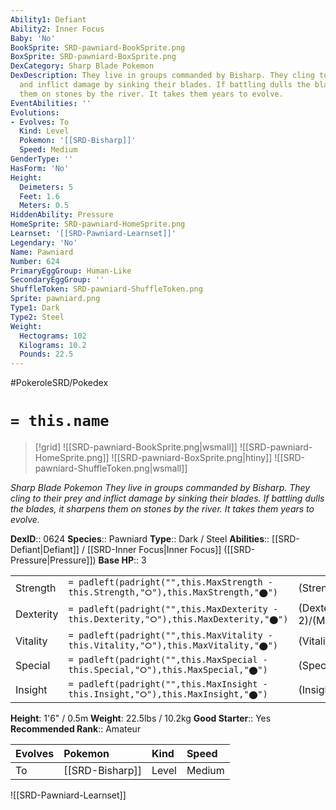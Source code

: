 ```yaml
---
Ability1: Defiant
Ability2: Inner Focus
Baby: 'No'
BookSprite: SRD-pawniard-BookSprite.png
BoxSprite: SRD-pawniard-BoxSprite.png
DexCategory: Sharp Blade Pokemon
DexDescription: They live in groups commanded by Bisharp. They cling to their prey
  and inflict damage by sinking their blades. If battling dulls the blades, it sharpens
  them on stones by the river. It takes them years to evolve.
EventAbilities: ''
Evolutions:
- Evolves: To
  Kind: Level
  Pokemon: '[[SRD-Bisharp]]'
  Speed: Medium
GenderType: ''
HasForm: 'No'
Height:
  Deimeters: 5
  Feet: 1.6
  Meters: 0.5
HiddenAbility: Pressure
HomeSprite: SRD-pawniard-HomeSprite.png
Learnset: '[[SRD-Pawniard-Learnset]]'
Legendary: 'No'
Name: Pawniard
Number: 624
PrimaryEggGroup: Human-Like
SecondaryEggGroup: ''
ShuffleToken: SRD-pawniard-ShuffleToken.png
Sprite: pawniard.png
Type1: Dark
Type2: Steel
Weight:
  Hectograms: 102
  Kilograms: 10.2
  Pounds: 22.5
---
```


#PokeroleSRD/Pokedex

# `= this.name`

> [!grid]
> ![[SRD-pawniard-BookSprite.png|wsmall]]
> ![[SRD-pawniard-HomeSprite.png]]
> ![[SRD-pawniard-BoxSprite.png|htiny]]
> ![[SRD-pawniard-ShuffleToken.png|wsmall]]


*Sharp Blade Pokemon*
*They live in groups commanded by Bisharp. They cling to their prey and inflict damage by sinking their blades. If battling dulls the blades, it sharpens them on stones by the river. It takes them years to evolve.*

**DexID**:: 0624
**Species**:: Pawniard
**Type**:: Dark / Steel
**Abilities**:: [[SRD-Defiant|Defiant]] / [[SRD-Inner Focus|Inner Focus]] ([[SRD-Pressure|Pressure]])
**Base HP**:: 3

|           |                                                                                        |                                          |
| --------- | -------------------------------------------------------------------------------------- | ---------------------------------------- |
| Strength  | `= padleft(padright("",this.MaxStrength - this.Strength,"⭘"),this.MaxStrength,"⬤")`    | (Strength::2)/(MaxStrength::5)   |
| Dexterity | `= padleft(padright("",this.MaxDexterity - this.Dexterity,"⭘"),this.MaxDexterity,"⬤")` | (Dexterity:: 2)/(MaxDexterity::4) |
| Vitality  | `= padleft(padright("",this.MaxVitality - this.Vitality,"⭘"),this.MaxVitality,"⬤")`    | (Vitality::2)/(MaxVitality::5)   |
| Special   | `= padleft(padright("",this.MaxSpecial - this.Special,"⭘"),this.MaxSpecial,"⬤")`       | (Special::1)/(MaxSpecial::3)     |
| Insight   | `= padleft(padright("",this.MaxInsight - this.Insight,"⭘"),this.MaxInsight,"⬤")`       | (Insight::1)/(MaxInsight::3)     |

**Height**: 1'6" / 0.5m
**Weight**: 22.5lbs / 10.2kg
**Good Starter**:: Yes
**Recommended Rank**:: Amateur

| Evolves   | Pokemon         | Kind   | Speed   |
|:----------|:----------------|:-------|:--------|
| To        | [[SRD-Bisharp]] | Level  | Medium  |

![[SRD-Pawniard-Learnset]]